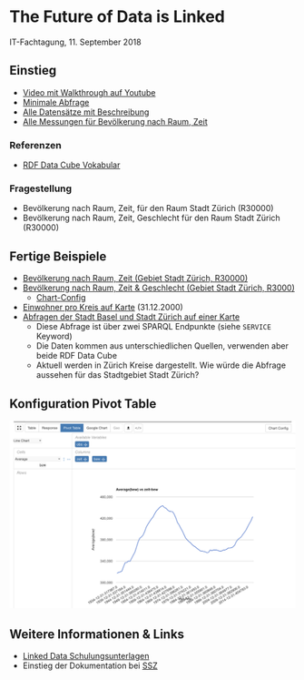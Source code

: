 # The Future of Data is Linked

IT-Fachtagung, 11. September 2018

## Einstieg

* [Video mit Walkthrough auf Youtube](https://youtu.be/IUyzwwwIJSk)
* [Minimale Abfrage](https://goo.gl/R6wfyo)
* [Alle Datensätze mit Beschreibung](https://goo.gl/eyAZcq)
* [Alle Messungen für Bevölkerung nach Raum, Zeit](https://goo.gl/vezCXK)

### Referenzen

* [RDF Data Cube Vokabular](https://www.w3.org/TR/vocab-data-cube/)

### Fragestellung

* Bevölkerung nach Raum, Zeit, für den Raum Stadt Zürich (R30000)
* Bevölkerung nach Raum, Zeit, Geschlecht für den Raum Stadt Zürich (R30000)

## Fertige Beispiele

* [Bevölkerung nach Raum, Zeit (Gebiet Stadt Zürich, R30000)](https://goo.gl/vvvbqh)
* [Bevölkerung nach Raum, Zeit & Geschlecht (Gebiet Stadt Zürich, R3000)](https://goo.gl/61adgV)
  * [Chart-Config](chart-config-sex.png)
* [Einwohner pro Kreis auf Karte](https://goo.gl/wzVWQW) (31.12.2000)
* [Abfragen der Stadt Basel und Stadt Zürich auf einer Karte](https://goo.gl/Jq5jCN)
  - Diese Abfrage ist über zwei SPARQL Endpunkte (siehe `SERVICE` Keyword)
  - Die Daten kommen aus unterschiedlichen Quellen, verwenden aber beide RDF Data Cube
  - Aktuell werden in Zürich Kreise dargestellt. Wie würde die Abfrage aussehen für das Stadtgebiet Stadt Zürich?

## Konfiguration Pivot Table

![](chart-config.png)

## Weitere Informationen & Links

* [Linked Data Schulungsunterlagen](http://linked-data-training.zazuko.com/)
* Einstieg der Dokumentation bei [SSZ](https://github.com/statistikstadtzuerich/documentation)


